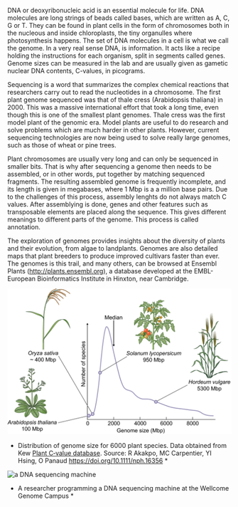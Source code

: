 
<!-- 2 pics (a sequencer instrument + a plant genome diagram?), 4-500 words, 2 pages -->

<!-- explain algae, landplants, flowering plant (angiosperms), monocot + dicots -->

DNA or deoxyribonucleic acid is an essential molecule for life. DNA molecules are long strings of beads called bases, which are written as A, C, G or T. They can be found in plant cells in the form of chromosomes both in the nucleous and inside chloroplasts, the tiny organulles where photosynthesis happens. The set of DNA molecules in a cell is what we call the genome. In a very real sense DNA, is information. It acts like a recipe holding the instructions for each organism, split in segments called genes. Genome sizes can be measured in the lab and are usually given as gametic nuclear DNA contents, C-values, in picograms.

Sequencing is a word that summarizes the complex chemical reactions that researchers carry out to read the nucleotides in a chromosome. The first plant genome sequenced was that of thale cress (Arabidopsis thaliana) in 2000. This was a massive international effort that took a long time, even though this is one of the smallest plant genomes. Thale cress was the first model plant of the genomic era. Model plants are useful to do research and solve problems which are much harder in other plants. However, current sequencing technologies are now being used to solve really large genomes, such as those of wheat or pine trees. 

Plant chromosomes are usually very long and can only be sequenced in smaller bits. That is why after sequencing a genome then needs to be assembled, or in other words, put together by matching sequenced fragments. The resulting assembled genome is frequently incomplete, and its length is given in megabases, where 1 Mbp is a a million base pairs. Due to the challenges of this process, assembly lenghts do not always match C values.
After assemblying is done, genes and other features such as transposable elements are placed along the sequence. This gives different meanings to different parts of the genome. This process is called annotation.  

The exploration of genomes provides insights about the diversity of plants and their evolution, from algae to landplants. Genomes are also detailed maps that plant breeders to produce improved cultivars faster than ever. The genomes is this trail, and many others, can be browsed at Ensembl Plants (http://plants.ensembl.org), a database developed at the EMBL-European Bioinformatics Institute in Hinxton, near Cambridge. 

![genome size distribution](./pics/nph16356-fig-0001-m.jpg)

* Distribution of genome size for 6000 plant species. Data obtained from Kew [Plant C‐value database](https://cvalues.science.kew.org). 
Source: R Akakpo, MC Carpentier, YI Hsing, O Panaud https://doi.org/10.1111/nph.16356 *

![a DNA sequencing machine](./pics/sequencer.jpg)

* A researcher programming a DNA sequencing machine at the Wellcome Genome Campus *



<!-- Did you know that the first documented carrots root were yellow and purple in Central Asia approximately 1,100 years ago, with orange carrots not reported until the sixteenth century in Europe? What about the spikemoss Selaginella lepidophylla, the resurrection plant, that can dry out for  years and then it is able to resume normal life rehydration? 

Did you know that the first documented colours for domesticated carrot root (Daucus carota sp. Sativus) were yellow and purple in Central Asia approximately 1,100 years ago, with orange carrots not reliably reported until the sixteenth century in Europe? Or that there are species like the spikemoss Selaginella lepidophylla (also called “the resurrection plant”) that can be completely dry during years, but that are able to resume normal growth and activity upon rehydration?
There exists a lot of biodiversity within and between plants, and part of it can be understood by exploring their DNA (DNA is short for deoxyribonucleic acid), which is an essential molecule for life.  In a very real sense, DNA is information. It acts like a recipe holding the instructions for each organism. A genome is an organism’s complete set of DNA. -->

<!-- From tiny plants to record-breakers

At their most extreme, trees are examples of the plant kingdom at its most impressive. The tallest tree in the world, a Coastal Redwood (Sequoia sempervirens) nicknamed ‘Hyperion’, reaches 115m; the largest in diameter is a Baobab (Adansonia digitata) in South Africa, and a Norwegian Spruce (Picea abies) in Sweden has lived for 9,500 years. Yet trees can also be surprisingly delicate, as seen in the feathered edges of the leaves of Japanese Maple (Acer palmatum) or the quivering leaves of Quaking Aspen (Populus tremula). Worldwide, estimates suggest that there are around three trillion trees, of which around 15 billion are felled annually, and five billion planted.
Trees in the Garden

John Gilmour, Director of the Botanic Garden, in front of our Dawn Redwood in 1955.Trees are either deciduous, shedding leaves at the end of the growing season, or evergreen, having foliage that persists through the year. The foresight of previous CUBG Directors and Curators means we now have an extensive and mature tree collection here in the Garden. In the 1840s, under the direction of John Stevens Henslow (founder of the Garden on this site), Curator Andrew Murray planted trees in families. This facilitated botanical education based around similarities and differences between species within those families.

Many of the trees in the Garden have notable histories. Our Dawn Redwood (Metasequoia glyptostroboides) by the Lake is the first example of its species to be grown outside of its native China, and the Giant Redwood (Sequoiadendron giganteum) next to it is from the first batch of seed exported from America. The picture shows former Garden Director John Gilmour next to the Dawn Redwood in 1955.
A living collection

Pinus nigra on the Main WalkLike all specimens in the Garden, trees have a finite life. In wildlife reserves and forests, decaying wood provides a valuable habitat for numerous animals, plants and fungi, and so dying or dead trees are frequently left in place. However, a Botanic Garden exists as a resource of living plant material for use by researchers, so we usually remove damaged or dead trees and replace them with new specimens. An example of such replacement can be found on the Main Walk: on the north side of the crossroads stands a magnificent Cedar of Lebanon (Cedrus libani), which was formerly paired with a fine Atlantic Cedar (Cedrus atlantica) on the south side. In 2018, a long dry summer was followed by a wet autumn, and the crown of the tree split under the weight of the water it had absorbed. After the old tree had been removed, the Botanic Garden’s Director Beverley Glover planted an Atlantic Cedar sapling in its place. While dwarfed by its partner at present, we expect it to match its predecessor in stature in a century or two.

-->
